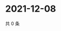 # 2021-12-08

共 0 条

<!-- BEGIN WEIBO -->
<!-- 最后更新时间 Wed Dec 08 2021 01:23:52 GMT+0800 (China Standard Time) -->

<!-- END WEIBO -->
